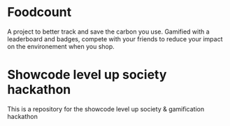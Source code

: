 # Foodcount
A project to better track and save the carbon you use. Gamified with a leaderboard and badges, compete with your friends to reduce your impact on the environement when you shop.

# Showcode level up society hackathon
This is a repository for the showcode level up society &amp; gamification hackathon
